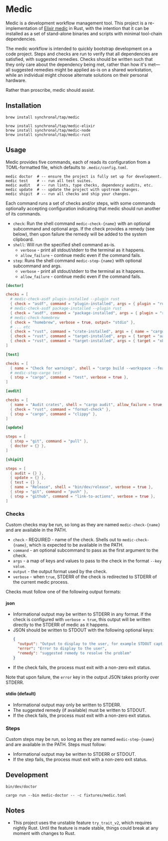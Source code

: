 # Medic

Medic is a development workflow management tool. This project is a
re-implementation of [Elixir medic](https://github.com/synchronal/medic)
in Rust, with the intention that it can be installed as a set of
stand-alone binaries and scripts with minimal tool-chain dependencies.

The medic workflow is intended to quickly bootstrap development on a code
project. Steps and checks are run to verify that all dependencies are
satisfied, with suggested remedies. Checks should be written such that they
only care about the dependency being met, rather than how it's met—all
suggested remedies might be applied as-is on a shared workstation, while
an individual might choose alternate solutions on their personal hardware.

Rather than proscribe, medic should assist.


## Installation

```shell
brew install synchronal/tap/medic

brew install synchronal/tap/medic-elixir
brew install synchronal/tap/medic-node
brew install synchronal/tap/medic-rust
```


## Usage

Medic provides five commands, each of reads its configuration from a
TOML-formatted file, which defaults to `.medic/config.toml`.

```shell
medic doctor  # -- ensure the project is fully set up for development.
medic test    # -- run all test suites.
medic audit   # -- run lints, type checks, dependency audits, etc.
medic update  # -- update the project with upstream changes.
medic shipit  # -- run all checks and ship your changes.
```

Each command runs a set of checks and/or steps, with some commands optionally
accepting configuration indicating that medic should run another of its commands.

- `check`: Run the shell command `medic-check-{name}` with an optional subcommand and
  optional args. If the check provides a remedy (see below), then upon failure the remedy
  will be added to the system clipboard.
- `shell`: Will run the specified shell command as-is.
  - `verbose` - print all stdout/stderr to the terminal as it happens.
  - `allow_failure` - continue medic even if the command fails.
- `step`: Runs the shell command `medic-step-{name}` with optional subcommand and args.
  - `verbose` - print all stdout/stderr to the terminal as it happens.
  - `allow_failure` - continue medic even if the command fails.

```toml
[doctor]

checks = [
  # medic-check-asdf plugin-installed --plugin rust
  { check = "asdf", command = "plugin-installed", args = { plugin = "rust" } },
  # medic-check-asdf package-installed --plugin rust
  { check = "asdf", command = "package-installed", args = { plugin = "rust" } },
  # medic-check-homebrew
  { check = "homebrew", verbose = true, output= "stdio" },
  # ... etc
  { check = "rust", command = "crate-installed", args = { name = "cargo-audit" } },
  { check = "rust", command = "target-installed", args = { target = "aarch64-apple-darwin" } },
  { check = "rust", command = "target-installed", args = { target = "x86_64-apple-darwin" } },
]

[test]

checks = [
  { name = "Check for warnings", shell = "cargo build --workspace --features strict" },
  # medic-step-cargo test
  { step = "cargo", command = "test", verbose = true },
]

[audit]

checks = [
  { name = "Audit crates", shell = "cargo audit", allow_failure = true, verbose = true },
  { check = "rust", command = "format-check" },
  { step = "cargo", command = "clippy" },
]

[update]

steps = [
  { step = "git", command = "pull" },
  { doctor = {} },
]

[shipit]

steps = [
  { audit = {} },
  { update = {} },
  { test = {} },
  { name = "Release", shell = "bin/dev/release", verbose = true },
  { step = "git", command = "push" },
  { step = "github", command = "link-to-actions", verbose = true },
]
```


### Checks

Custom checks may be run, so long as they are named `medic-check-{name}` and are available
in the PATH.

- `check` - REQUIRED - name of the check. Shells out to `medic-check-{name}`, which is expected to be
  available in the PATH.
- `command` - an optional subcommand to pass as the first argument to the check.
- `args` - a map of keys and values to pass to the check in the format `--key value`.
- `output` - the output format used by the check.
- `verbose` - when `true`, STDERR of the check is redirected to STDERR of the current medic process.

Checks must follow one of the following output formats:

#### json

- Informational output may be written to STDERR in any format. If the check is configured
  with `verbose = true`, this output will be written directly to the STDERR of medic as
  it happens.
- JSON should be written to STDOUT with the following optional keys:
  ```json
  {
    "output": "Output to display to the user, for example STDOUT captured from internal commands",
    "error": "Error to display to the user",
    "remedy": "suggested remedy to resolve the problem"
  }
  ```
- If the check fails, the process must exit with a non-zero exit status.

Note that upon failure, the `error` key in the output JSON takes priority over STDERR.

#### stdio (default)

- Informational output may only be written to STDERR.
- The suggested remedy (if available) must be written to STDOUT.
- If the check fails, the process must exit with a non-zero exit status.


### Steps

Custom steps may be run, so long as they are named `medic-step-{name}` and are available
in the PATH. Steps must follow:

- Informational output may be written to STDERR or STDOUT.
- If the step fails, the process must exit with a non-zero exit status.


## Development

```shell
bin/dev/doctor

cargo run --bin medic-doctor -- -c fixtures/medic.toml
```


## Notes

- This project uses the unstable feature `try_trait_v2`, which requires
  nightly Rust. Until the feature is made stable, things could break at
  any moment with changes to Rust.
